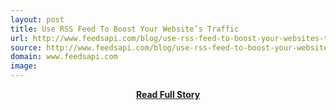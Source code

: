 ```yaml
---
layout: post
title: Use RSS Feed To Boost Your Website’s Traffic
url: http://www.feedsapi.com/blog/use-rss-feed-to-boost-your-websites-traffic/
source: http://www.feedsapi.com/blog/use-rss-feed-to-boost-your-websites-traffic/
domain: www.feedsapi.com
image: 
---
```


<p></p>
<center><p><a href="http://www.feedsapi.com/blog/use-rss-feed-to-boost-your-websites-traffic/" style='padding:25px; font-sze:18px; font-weight: bold;'>Read Full Story</a></p></center>
